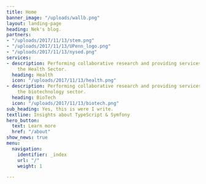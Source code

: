 ```yaml
---
title: Home
banner_image: "/uploads/wallb.png"
layout: landing-page
heading: Nek's blog.
partners:
- "/uploads/2017/11/13/stem.png"
- "/uploads/2017/11/13/UPenn_logo.png"
- "/uploads/2017/11/13/nysed.png"
services:
- description: Performing collaborative research and providing services to support
    the Health Sector.
  heading: Health
  icon: "/uploads/2017/11/13/health.png"
- description: Performing collaborative research and providing services to support
    the biotechnology sector.
  heading: BioTech
  icon: "/uploads/2017/11/13/biotech.png"
sub_heading: Yes, this is were I write.
textline: Insights about TypeScript & Symfony
hero_button:
  text: Learn more
  href: "/about"
show_news: true
menu:
  navigation:
    identifier: _index
    url: "/"
    weight: 1

---
```

